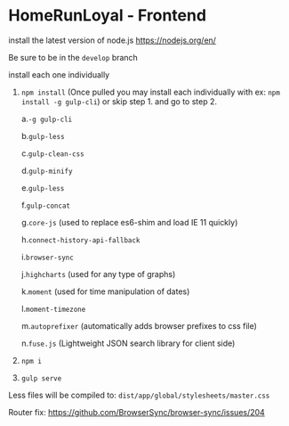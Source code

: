 # HomeRunLoyal - Frontend

install the latest version of node.js https://nodejs.org/en/

Be sure to be in the `develop` branch

install each one individually

1. `npm install` (Once pulled you may install each individually with ex: `npm install -g gulp-cli`) or skip step 1. and go to step 2.

      a.`-g gulp-cli`

      b.`gulp-less`

      c.`gulp-clean-css`

      d.`gulp-minify`

      e.`gulp-less`

      f.`gulp-concat`

      g.`core-js` (used to replace es6-shim and load IE 11 quickly)

      h.`connect-history-api-fallback`

      i.`browser-sync`

      j.`highcharts` (used for any type of graphs)

      k.`moment` (used for time manipulation of dates)

      l.`moment-timezone`

      m.`autoprefixer` (automatically adds browser prefixes to css file)

      n.`fuse.js` (Lightweight JSON search library for client side)

2. `npm i`

3. `gulp serve`

Less files will be compiled to: `dist/app/global/stylesheets/master.css`

Router fix:
https://github.com/BrowserSync/browser-sync/issues/204
